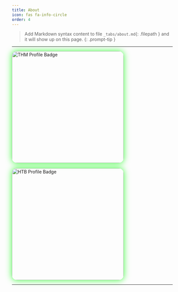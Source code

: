 ```yaml
---
title: About
icon: fas fa-info-circle
order: 4
---
```


> Add Markdown syntax content to file `_tabs/about.md`{: .filepath } and it will show up on this page.
{: .prompt-tip }


<hr>

<div style="height:auto; width: 350px; ">
  <img src="https://tryhackme-badges.s3.amazonaws.com/luckyStr1ke.png" alt="THM Profile Badge"  style="width: 350px; height: auto; border-radius: 15px; display: block; box-shadow: 0 0 20px 1px rgba(0, 255, 0, 0.7); overflow: hidden;" />
</div>
<br>
<div style="height:auto; width: 350px;">
  <img src="https://www.hackthebox.eu/badge/image/854155" alt="HTB Profile Badge"  style="width: 350px; height: auto; border-radius: 15px; display: block; box-shadow: 0 0 20px 1px rgba(0, 255, 0, 0.7); overflow: hidden;" />
</div>



<hr>

